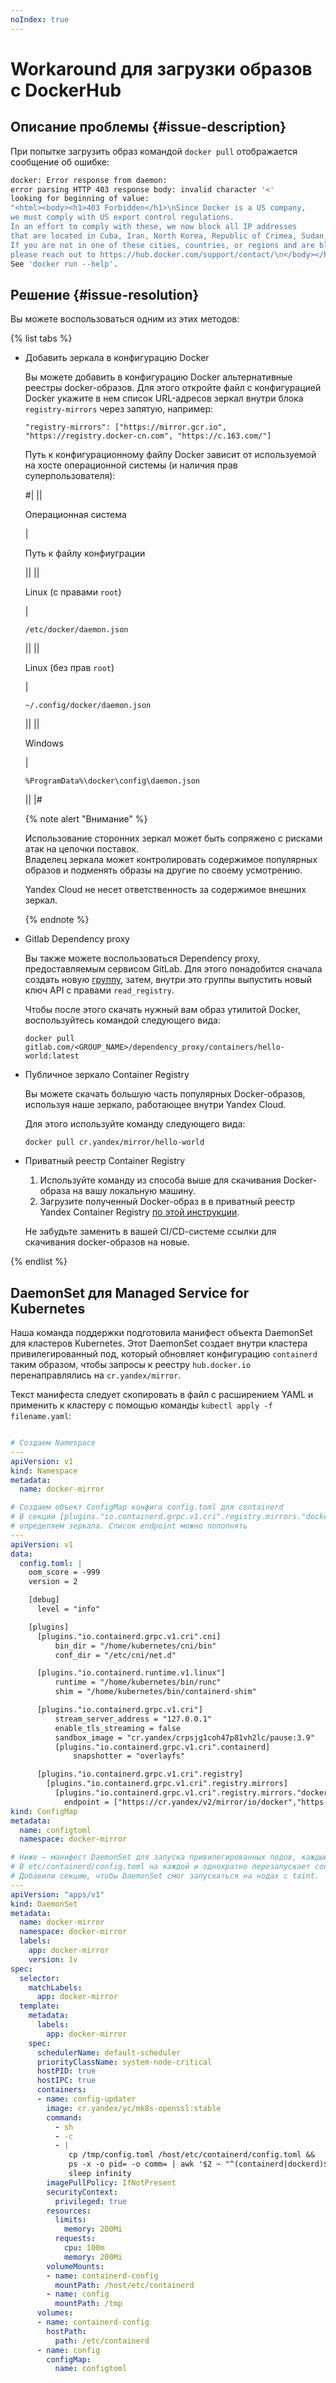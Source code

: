 ```yaml
---
noIndex: true
---
```


# Workaround для загрузки образов с DockerHub

## Описание проблемы {#issue-description}

При попытке загрузить образ командой `docker pull` отображается сообщение об ошибке:

```bash
docker: Error response from daemon: 
error parsing HTTP 403 response body: invalid character '<' 
looking for beginning of value: 
"<html><body><h1>403 Forbidden</h1>\nSince Docker is a US company, 
we must comply with US export control regulations. 
In an effort to comply with these, we now block all IP addresses 
that are located in Cuba, Iran, North Korea, Republic of Crimea, Sudan, and Syria. 
If you are not in one of these cities, countries, or regions and are blocked, 
please reach out to https://hub.docker.com/support/contact/\n</body></html>\n".
See 'docker run --help'.
```

## Решение {#issue-resolution}

Вы можете воспользоваться одним из этих методов:

{% list tabs %}

- Добавить зеркала в конфигурацию Docker


    Вы можете добавить в конфигурацию Docker альтернативные реестры docker-образов.
    Для этого откройте файл с конфигурацией  Docker   укажите в нем список URL-адресов зеркал внутри блока
    `registry-mirrors` через запятую, например:

    ```
    "registry-mirrors": ["https://mirror.gcr.io", "https://registry.docker-cn.com", "https://c.163.com/"] 

    ```

    Путь к конфигурационному файлу Docker зависит от используемой на хосте операционной системы (и наличия прав суперпользователя):

    #|
    ||

    Операционная система

    |

    Путь к файлу конфиуграции

    ||
    ||

    Linux (с правами `root`)

    |

    `/etc/docker/daemon.json`

    ||
    ||

    Linux (без прав `root`)

    |

    `~/.config/docker/daemon.json`

    ||
    ||

    Windows

    |

    `%ProgramData%\docker\config\daemon.json`

    ||
    |#

    {% note alert "Внимание" %}
    
    Использование сторонних зеркал может быть сопряжено с рисками атак на цепочки поставок. \
    Владелец зеркала может контролировать содержимое популярных образов и подменять образы на другие по своему усмотрению. 

    Yandex Cloud не несет ответственность за содержимое внешних зеркал.

    {% endnote %}
  
- Gitlab Dependency proxy 

    Вы также можете воспользоваться Dependency proxy, предоставляемым сервисом GitLab.
    Для этого понадобится сначала создать новую [группу](https://docs.gitlab.com/ee/user/group/), затем, внутри это группы выпустить новый ключ API с правами `read_registry`.

    Чтобы после этого скачать нужный вам образ утилитой Docker, воспользуйтесь командой следующего вида:

    ```
    docker pull gitlab.com/<GROUP_NAME>/dependency_proxy/containers/hello-world:latest
    ```

- Публичное зеркало Container Registry

    Вы можете скачать большую часть популярных Docker-образов, используя наше зеркало, работающее внутри Yandex Cloud.

    Для этого используйте команду следующего вида:

    ```
    docker pull cr.yandex/mirror/hello-world
    ```

- Приватный реестр Container Registry

    1. Используйте команду из способа выше для скачивания Docker-образа на вашу локальную машину.
    2. Загрузите полученный Docker-образ в  в приватный реестр Yandex Container Registry [по этой инструкции](https://yandex.cloud/ru/docs/container-registry/operations/docker-image/docker-image-push).

    Не забудьте заменить в вашей CI/CD-cистеме ссылки для скачивания docker-образов на новые.

{% endlist %}

## DaemonSet для Managed Service for Kubernetes

Наша команда поддержки подготовила манифест объекта DaemonSet для кластеров Kubernetes.
Этот DaemonSet создает внутри кластера привилегированный под, который обновляет конфигурацию `containerd` таким образом, чтобы запросы к реестру `hub.docker.io` перенаправлялись на `cr.yandex/mirror`.

Текст манифеста следует скопировать в файл с расширением YAML и применить к кластеру с помощью команды `kubectl apply -f filename.yaml`:

```yaml

# Создаем Namespace
---
apiVersion: v1
kind: Namespace
metadata:
  name: docker-mirror

# Создаем объект ConfigMap конфига config.toml для containerd
# В секции [plugins."io.containerd.grpc.v1.cri".registry.mirrors."docker.io"]
# определяем зеркала. Список endpoint можно пополнять
---
apiVersion: v1
data:
  config.toml: |
    oom_score = -999
    version = 2

    [debug]
      level = "info"

    [plugins]
      [plugins."io.containerd.grpc.v1.cri".cni]
          bin_dir = "/home/kubernetes/cni/bin"
          conf_dir = "/etc/cni/net.d"

      [plugins."io.containerd.runtime.v1.linux"]
          runtime = "/home/kubernetes/bin/runc"
          shim = "/home/kubernetes/bin/containerd-shim"

      [plugins."io.containerd.grpc.v1.cri"]
          stream_server_address = "127.0.0.1"
          enable_tls_streaming = false
          sandbox_image = "cr.yandex/crpsjg1coh47p81vh2lc/pause:3.9"
          [plugins."io.containerd.grpc.v1.cri".containerd]
              snapshotter = "overlayfs"

      [plugins."io.containerd.grpc.v1.cri".registry]
        [plugins."io.containerd.grpc.v1.cri".registry.mirrors]
          [plugins."io.containerd.grpc.v1.cri".registry.mirrors."docker.io"]
            endpoint = ["https://cr.yandex/v2/mirror/io/docker","https://mirror.gcr.io"]
kind: ConfigMap
metadata:
  name: configtoml
  namespace: docker-mirror

# Ниже – манифест DaemonSet для запуска привилегированных подов, каждый из которых копирует config.toml
# В etc/containerd/config.toml на каждой и однократно перезапускает containerd.
# Добавили секцию, чтобы DaemonSet смог запускаться на нодах с taint. 
---
apiVersion: "apps/v1"
kind: DaemonSet
metadata:
  name: docker-mirror
  namespace: docker-mirror
  labels:
    app: docker-mirror
    version: 1v
spec:
  selector:
    matchLabels:
      app: docker-mirror
  template:
    metadata:
      labels:
        app: docker-mirror
    spec:
      schedulerName: default-scheduler
      priorityClassName: system-node-critical
      hostPID: true
      hostIPC: true
      containers:
      - name: config-updater
        image: cr.yandex/yc/mk8s-openssl:stable
        command:
          - sh
          - -c
          - |
             cp /tmp/config.toml /host/etc/containerd/config.toml &&
             ps -x -o pid= -o comm= | awk '$2 ~ "^(containerd|dockerd)$" { print $1 }' | xargs kill
             sleep infinity
        imagePullPolicy: IfNotPresent
        securityContext:
          privileged: true
        resources:
          limits:
            memory: 200Mi
          requests:
            cpu: 100m
            memory: 200Mi
        volumeMounts:
        - name: containerd-config
          mountPath: /host/etc/containerd
        - name: config
          mountPath: /tmp
      volumes:
      - name: containerd-config
        hostPath:
          path: /etc/containerd
      - name: config
        configMap:
          name: configtoml
```
